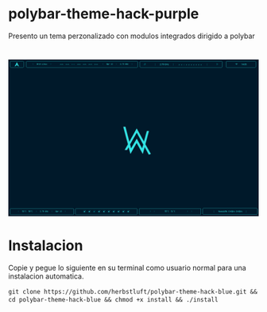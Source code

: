 # polybar-theme-hack-purple
Presento un tema perzonalizado con modulos integrados dirigido a polybar

#
![Screen](image.png)

# Instalacion

Copie y pegue lo siguiente en su terminal como usuario normal para una instalacion automatica.

```shell
git clone https://github.com/herbstluft/polybar-theme-hack-blue.git && cd polybar-theme-hack-blue && chmod +x install && ./install
```
